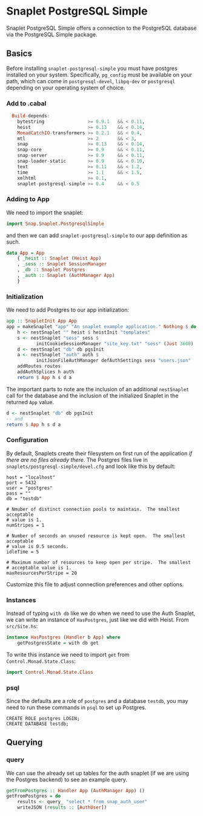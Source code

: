 
# Snaplet PostgreSQL Simple

Snaplet PostgreSQL Simple offers a connection to the PostgreSQL database via the PostgreSQL Simple package.

## Basics

Before installing `snaplet-postgresql-simple` you must have postgres installed on your system. Specifically, `pg_config` must be available on your path, which can come in `postgresql-devel`, `libpq-dev` or `postgresql` depending on your operating system of choice.

### Add to .cabal

```haskell
  Build-depends:
    bytestring                >= 0.9.1   && < 0.11,
    heist                     >= 0.13    && < 0.14,
    MonadCatchIO-transformers >= 0.2.1   && < 0.4,
    mtl                       >= 2       && < 3,
    snap                      >= 0.13    && < 0.14,
    snap-core                 >= 0.9     && < 0.11,
    snap-server               >= 0.9     && < 0.11,
    snap-loader-static        >= 0.9     && < 0.10,
    text                      >= 0.11    && < 1.2,
    time                      >= 1.1     && < 1.5,
    xmlhtml                   >= 0.1,
    snaplet-postgresql-simple >= 0.4     && < 0.5
```

### Adding to App

We need to import the snaplet:

```haskell
import Snap.Snaplet.PostgresqlSimple
```

and then we can add `snaplet-postgresql-simple` to our app definition as such.

```haskell
data App = App
    { _heist :: Snaplet (Heist App)
    , _sess :: Snaplet SessionManager
    , _db :: Snaplet Postgres
    , _auth :: Snaplet (AuthManager App)
    }
```

### Initialization

We need to add Postgres to our app initialization:

```haskell
app :: SnapletInit App App
app = makeSnaplet "app" "An snaplet example application." Nothing $ do
    h <- nestSnaplet "" heist $ heistInit "templates"
    s <- nestSnaplet "sess" sess $
           initCookieSessionManager "site_key.txt" "sess" (Just 3600)
    d <- nestSnaplet "db" db pgsInit
    a <- nestSnaplet "auth" auth $
           initJsonFileAuthManager defAuthSettings sess "users.json"
    addRoutes routes
    addAuthSplices h auth
    return $ App h s d a
```

The important parts to note are the inclusion of an additional `nestSnaplet` call for the database and the inclusion of the initialized Snaplet in the returned `App` value.

```haskell
d <- nestSnaplet "db" db pgsInit
-- and
return $ App h s d a
```

### Configuration

By default, Snaplets create their filesystem on first run of the application *if there are no files already there*. The Postgres files live in `snaplets/postgresql-simple/devel.cfg` and look like this by default:

```haml
host = "localhost"
port = 5432
user = "postgres"
pass = ""
db = "testdb"

# Nmuber of distinct connection pools to maintain.  The smallest acceptable
# value is 1.
numStripes = 1

# Number of seconds an unused resource is kept open.  The smallest acceptable
# value is 0.5 seconds.
idleTime = 5

# Maximum number of resources to keep open per stripe.  The smallest
# acceptable value is 1.
maxResourcesPerStripe = 20
```

Customize this file to adjust connection preferences and other options.

### Instances

Instead of typing `with db` like we do when we need to use the Auth Snaplet, we can write an instance of `HasPostgres`, just like we did with Heist. From `src/Site.hs`:

```haskell
instance HasPostgres (Handler b App) where
    getPostgresState = with db get
```

To write this instance we need to import `get` from `Control.Monad.State.Class`:

```haskell
import Control.Monad.State.Class
```

### psql

Since the defaults are a role of `postgres` and a database `testdb`, you may need to run these commands in `psql` to set up Postgres.

```psql
CREATE ROLE postgres LOGIN;
CREATE DATABASE testdb;
```

## Querying


### query

We can use the already set up tables for the auth snaplet (if we are using the Postgres backend) to see an example query.

```haskell
getFromPostgres :: Handler App (AuthManager App) ()
getFromPostgres = do
    results <- query_ "select * from snap_auth_user"
    writeJSON (results :: [AuthUser])
```
